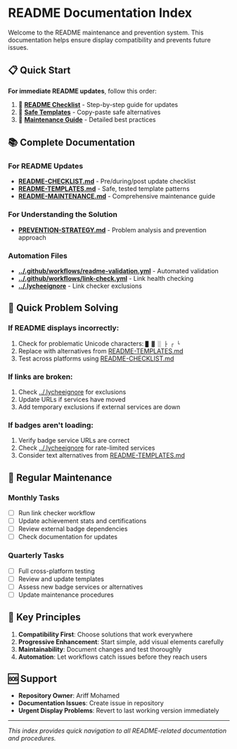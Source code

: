 # README Documentation Index

Welcome to the README maintenance and prevention system. This documentation helps ensure display compatibility and prevents future issues.

## 📋 Quick Start

**For immediate README updates**, follow this order:

1. 📖 **[README Checklist](README-CHECKLIST.md)** - Step-by-step guide for updates
2. 🎨 **[Safe Templates](README-TEMPLATES.md)** - Copy-paste safe alternatives  
3. 🔧 **[Maintenance Guide](README-MAINTENANCE.md)** - Detailed best practices

## 📚 Complete Documentation

### For README Updates
- **[README-CHECKLIST.md](README-CHECKLIST.md)** - Pre/during/post update checklist
- **[README-TEMPLATES.md](README-TEMPLATES.md)** - Safe, tested template patterns
- **[README-MAINTENANCE.md](README-MAINTENANCE.md)** - Comprehensive maintenance guide

### For Understanding the Solution
- **[PREVENTION-STRATEGY.md](PREVENTION-STRATEGY.md)** - Problem analysis and prevention approach

### Automation Files
- **[../.github/workflows/readme-validation.yml](../.github/workflows/readme-validation.yml)** - Automated validation
- **[../.github/workflows/link-check.yml](../.github/workflows/link-check.yml)** - Link health checking
- **[../.lycheeignore](../.lycheeignore)** - Link checker exclusions

## 🚨 Quick Problem Solving

### If README displays incorrectly:
1. Check for problematic Unicode characters: `█ ▓ ░ ├ ┌ └`
2. Replace with alternatives from [README-TEMPLATES.md](README-TEMPLATES.md)
3. Test across platforms using [README-CHECKLIST.md](README-CHECKLIST.md)

### If links are broken:
1. Check [../.lycheeignore](../.lycheeignore) for exclusions
2. Update URLs if services have moved
3. Add temporary exclusions if external services are down

### If badges aren't loading:
1. Verify badge service URLs are correct
2. Check [../.lycheeignore](../.lycheeignore) for rate-limited services
3. Consider text alternatives from [README-TEMPLATES.md](README-TEMPLATES.md)

## 🔄 Regular Maintenance

### Monthly Tasks
- [ ] Run link checker workflow
- [ ] Update achievement stats and certifications
- [ ] Review external badge dependencies
- [ ] Check documentation for updates

### Quarterly Tasks  
- [ ] Full cross-platform testing
- [ ] Review and update templates
- [ ] Assess new badge services or alternatives
- [ ] Update maintenance procedures

## 🎯 Key Principles

1. **Compatibility First**: Choose solutions that work everywhere
2. **Progressive Enhancement**: Start simple, add visual elements carefully
3. **Maintainability**: Document changes and test thoroughly
4. **Automation**: Let workflows catch issues before they reach users

## 🆘 Support

- **Repository Owner**: Ariff Mohamed
- **Documentation Issues**: Create issue in repository
- **Urgent Display Problems**: Revert to last working version immediately

---

*This index provides quick navigation to all README-related documentation and procedures.*